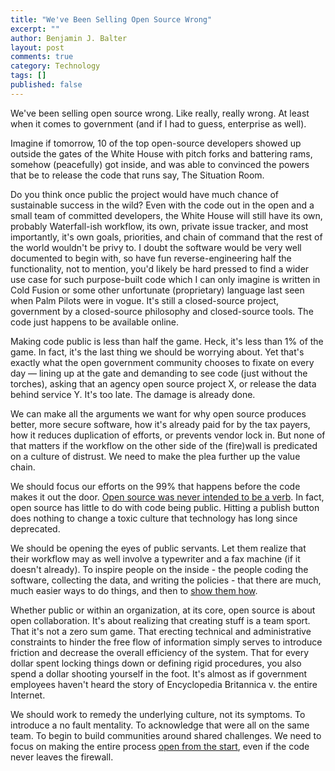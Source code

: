 ```yaml
---
title: "We've Been Selling Open Source Wrong"
excerpt: ""
author: Benjamin J. Balter
layout: post
comments: true
category: Technology
tags: []
published: false
---
```


We've been selling open source wrong. Like really, really wrong. At least when it comes to government (and if I had to guess, enterprise as well).

Imagine if tomorrow, 10 of the top open-source developers showed up outside the gates of the White House with pitch forks and battering rams, somehow (peacefully) got inside, and was able to convinced the powers that be to release the code that runs say, The Situation Room.

Do you think once public the project would have much chance of sustainable success in the wild? Even with the code out in the open and a small team of committed developers, the White House will still have its own, probably Waterfall-ish workflow, its own, private issue tracker, and most importantly, it's own goals, priorities, and chain of command that the rest of the world wouldn't be privy to. I doubt the software would be very well documented to begin with, so have fun reverse-engineering half the functionality, not to mention, you'd likely be hard pressed to find a wider use case for such purpose-built code which I can only imagine is written in Cold Fusion or some other unfortunate (proprietary) language last seen when Palm Pilots were in vogue. It's still a closed-source project, government by a closed-source philosophy and closed-source tools. The code just happens to be available online.

Making code public is less than half the game. Heck, it's less than 1% of the game. In fact, it's the last thing we should be worrying about. Yet that's exactly what the open government community chooses to fixate on every day — lining up at the gate and demanding to see code (just without the torches), asking that an agency open source project X, or release the data behind service Y. It's too late. The damage is already done.

We can make all the arguments we want for why open source produces better, more secure software, how it's already paid for by the tax payers, how it reduces duplication of efforts, or prevents vendor lock in. But none of that matters if the workflow on the other side of the (fire)wall is predicated on a culture of distrust. We need to make the plea further up the value chain.

We should focus our efforts on the 99% that happens before the code makes it out the door. [Open source was never intended to be a verb](http://ben.balter.com/2012/10/15/open-source-is-not-a-verb/). In fact, open source has little to do with code being public. Hitting a publish button does nothing to change a toxic culture that technology has long since deprecated. 

We should be opening the eyes of public servants. Let them realize that their workflow may as well involve a typewriter and a fax machine (if it doesn't already). To inspire people on the inside - the people coding the software, collecting the data, and writing the policies - that there are much, much easier ways to do things, and then to [show them how](http://ben.balter.com/open-sourcing-government/).

Whether public or within an organization, at its core, open source is about open collaboration. It's about realizing that creating stuff is a team sport. That it's not a zero sum game. That erecting technical and administrative constraints to hinder the free flow of information simply serves to introduce friction and decrease the overall efficiency of the system. That for every dollar spent locking things down or defining rigid procedures, you also spend a dollar shooting yourself in the foot. It's almost as if government employees haven't heard the story of Encyclopedia Britannica v. the entire Internet.

We should work to remedy the underlying culture, not its symptoms. To introduce a no fault mentality. To acknowledge that were all on the same team. To begin to build communities around shared challenges. We need to focus on making the entire process [open from the start](http://ben.balter.com/2012/06/26/why-you-should-always-write-software-as-open-source/), even if the code never leaves the firewall.
